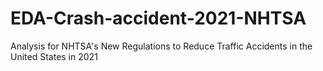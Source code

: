 # EDA-Crash-accident-2021-NHTSA
Analysis for NHTSA's New Regulations to Reduce Traffic Accidents in the United States in 2021
